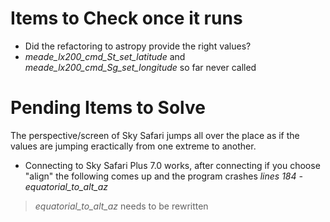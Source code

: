 # Items to Check once it runs
- Did the refactoring to astropy provide the right values?
- *meade_lx200_cmd_St_set_latitude* and *meade_lx200_cmd_Sg_set_longitude* so far never called

# Pending Items to Solve

The perspective/screen of Sky Safari jumps all over the place as if the values are jumping eractically from one extreme to another.

- Connecting to Sky Safari Plus 7.0 works, after connecting if you choose "align" the following comes up and the program crashes *lines 184 - equatorial_to_alt_az*

> *equatorial_to_alt_az* needs to be rewritten
